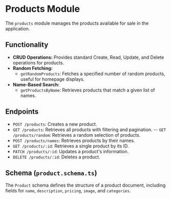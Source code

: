# Products Module

The `products` module manages the products available for sale in the application.

## Functionality

-   **CRUD Operations:** Provides standard Create, Read, Update, and Delete operations for products.
-   **Random Fetching:**
    -   `getRandomProducts`: Fetches a specified number of random products, useful for homepage displays.
-   **Name-Based Search:**
    -   `getProductsByName`: Retrieves products that match a given list of names.

## Endpoints

-   `POST /products`: Creates a new product.
-   `GET /products`: Retrieves all products with filtering and pagination.
-- `GET /products/random`: Retrieves a random selection of products.
-   `POST /products/names`: Retrieves products by their names.
-   `GET /products/:id`: Retrieves a single product by its ID.
-   `PATCH /products/:id`: Updates a product's information.
-   `DELETE /products/:id`: Deletes a product.

## Schema (`product.schema.ts`)

The `Product` schema defines the structure of a product document, including fields for `name`, `description`, `pricing`, `image`, and `categories`.
